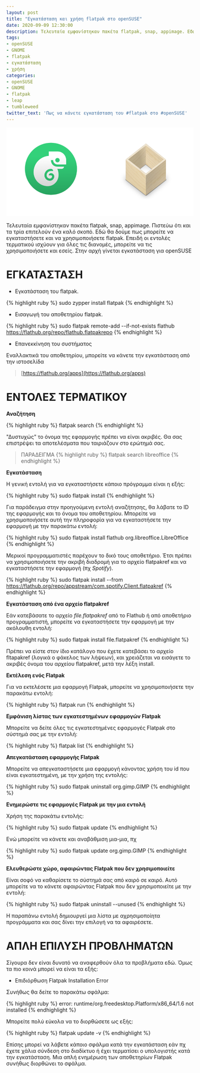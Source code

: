 ```yaml
---
layout: post
title: "Εγκατάσταση και χρήση flatpak στο openSUSE"
date: 2020-09-09 12:30:00
description: Τελευταία εμφανίστηκαν πακέτα flatpak, snap, appimage. Εδώ θα δούμε πως γίνεται η εγκατάσταση του flatpak και βασική χρήση.
tags:
- openSUSE
- GNOME
- flatpak
- εγκατάσταση
- χρήση
categories:
- openSUSE
- GNOME
- flatpak
- leap
- tumbleweed
twitter_text: 'Πως να κάνετε εγκατάσταση του #flatpak στο #openSUSE'
---
```


![openSUSE και flatpak](/post_images/opensuse/opensuse-flatpak.png "openSUSE και flatpak")

Τελευταία εμφανίστηκαν πακέτα flatpak, snap, appimage. Πιστεύω ότι και τα τρία επιτελούν ένα καλό σκοπό. Εδώ θα δούμε πως μπορείτε να εγκαταστήσετε και να χρησιμοποιήσετε flatpak. Επειδή οι εντολές τερματικού ισχύουν για όλες τις διανομές, μπορείτε να τις χρησιμοποιήσετε και εσείς. Στην αρχή γίνεται εγκατάσταση για openSUSE

# ΕΓΚΑΤΑΣΤΑΣΗ

* Εγκατάσταση του flatpak.

{% highlight ruby %}
  sudo zypper install flatpak
{% endhighlight %}

* Εισαγωγή του αποθετηρίου flatpak.

{% highlight ruby %}
  sudo flatpak remote-add --if-not-exists flathub https://flathub.org/repo/flathub.flatpakrepo
{% endhighlight %}

* Επανεκκίνηση του συστήματος

Εναλλακτικά του αποθετηρίου, μπορείτε να κάνετε την εγκατάσταση από την ιστοσελίδα

> [https://flathub.org/apps](https://flathub.org/apps)


# ΕΝΤΟΛΕΣ ΤΕΡΜΑΤΙΚΟΥ

**Αναζήτηση**

{% highlight ruby %}
  flatpak search
{% endhighlight %}

"Δυστυχώς" το όνομα της εφαρμογής πρέπει να είναι ακριβές. Θα σας επιστρέψει τα αποτελέσματα που ταιριάζουν στο ερώτημά σας.

> ΠΑΡΑΔΕΙΓΜΑ
{% highlight ruby %}
  flatpak search libreoffice
{% endhighlight %}

**Εγκατάσταση**

Η γενική εντολή για να εγκαταστήσετε κάποιο πρόγραμμα είναι η εξής:

{% highlight ruby %}
  sudo flatpak install
{% endhighlight %}

Για παράδειγμα στην προηγούμενη εντολή αναζήτησης, θα λάβατε το ID της εφαρμογής και το όνομα του αποθετηρίου. Μπορείτε να χρησιμοποιήσετε αυτή την πληροφορία για να εγκαταστήσετε την εφαρμογή με την παρακάτω εντολή:

{% highlight ruby %}
  sudo flatpak install flathub org.libreoffice.LibreOffice
{% endhighlight %}

Μερικοί προγραμματιστές παρέχουν το δικό τους αποθετήριο. Έτσι πρέπει να χρησιμοποιήσετε την ακριβή διαδρομή για το αρχείο flatpakref και να εγκαταστήσετε την εφαρμογή (πχ *Spotify*).

{% highlight ruby %}
  sudo flatpak install --from https://flathub.org/repo/appstream/com.spotify.Client.flatpakref
{% endhighlight %}

**Εγκατάσταση από ένα αρχείο flatpakref**

Εάν κατεβάσατε το αρχείο *file.flatpakref* από το Flathub ή από αποθετήριο προγραμματιστή, μπορείτε να εγκαταστήσετε την εφαρμογή με την ακόλουθη εντολή:

{% highlight ruby %}
  sudo flatpak install file.flatpakref
{% endhighlight %}

Πρέπει να είστε στον ίδιο κατάλογο που έχετε κατεβάσει το αρχείο fltapakref (λογικά ο φάκελος των λήψεων), και χρειάζεται να εισάγετε το ακριβές όνομα του αρχείου flatpakref, μετά την λέξη install.

**Εκτέλεση ενός Flatpak**

Για να εκτελέσετε μια εφαρμογή Flatpak, μπορείτε να χρησιμοποιήσετε την παρακάτω εντολή:

{% highlight ruby %}
  flatpak run
{% endhighlight %}

**Εμφάνιση λίστας των εγκατεστημένων εφαρμογών Flatpak**

Μπορείτε να δείτε όλες τις εγκατεστημένες εφαρμογές Flatpak στο σύστημά σας με την εντολή:

{% highlight ruby %}
  flatpak list
{% endhighlight %}

**Απεγκατάσταση εφαρμογής Flatpak**

Μπορείτε να απεγκαταστήσετε μια εφαρμογή κάνοντας χρήση του id που είναι εγκατεστημένη, με την χρήση της εντολής:

{% highlight ruby %}
  sudo flatpak uninstall org.gimp.GIMP
{% endhighlight %}

**Ενημερώστε τις εφαρμογές Flatpak με την μια εντολή**

Χρήση της παρακάτω εντολής:

{% highlight ruby %}
  sudo flatpak update
{% endhighlight %}

Ενώ μπορείτε να κάνετε και αναβάθμιση μια-μια, πχ

{% highlight ruby %}
sudo flatpak update org.gimp.GIMP
{% endhighlight %}

**Ελευθερώστε χώρο, αφαιρώντας Flatpak που δεν χρησιμοποιείτε**

Είναι σοφό να καθαρίσετε το σύστημά σας από καιρό σε καιρό. Αυτό μπορείτε να το κάνετε αφαιρώντας Flatpak που δεν χρησιμοποιείτε με την εντολή:

{% highlight ruby %}
sudo flatpak uninstall --unused
{% endhighlight %}

Η παραπάνω εντολή δημιουργεί μια λίστα με αχρησιμοποίητα προγράμματα και σας δίνει την επιλογή να τα αφαιρέσετε.

# ΑΠΛΗ ΕΠΙΛΥΣΗ ΠΡΟΒΛΗΜΑΤΩΝ

Σίγουρα δεν είναι δυνατό να αναφερθούν όλα τα προβλήματα εδώ. Όμως τα πιο κοινά μπορεί να είναι τα εξής:

* Επιδιόρθωση Flatpak Installation Error

Συνήθως θα δείτε το παρακάτω σφάλμα:

{% highlight ruby %}
error: runtime/org.freedesktop.Platform/x86_64/1.6 not installed
{% endhighlight %}

Μπορείτε πολύ εύκολα να το διορθώσετε ως εξής:

{% highlight ruby %}
flatpak update -v
{% endhighlight %}

Επίσης μπορεί να λάβετε κάποιο σφάλμα κατά την εγκατάσταση εάν πχ έχετε χάλια σύνδεση στο διαδίκτυο ή έχει τερματίσει ο υπολογιστής κατά την εγκατάσταση. Μια απλή ενημέρωση των αποθετηρίων Flatpak συνήθως διορθώνει το σφάλμα.

